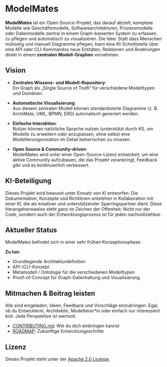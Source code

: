 # ModelMates

**ModelMates** ist ein Open-Source-Projekt, das darauf abzielt, komplexe Modelle wie Geschäftsmodelle, Softwarearchitekturen, Prozessmodelle oder Datenmodelle zentral in einem Graph-basierten System zu erfassen, zu pflegen und automatisch zu visualisieren. Die Idee: Statt dass Menschen mühselig und manuell Diagramme pflegen, kann eine KI-Schnittstelle über eine API oder CLI-Kommandos neue Entitäten, Relationen und Änderungen direkt in einem **zentralen Modell-Graphen** vornehmen.

## Vision

- **Zentrales Wissens- und Modell-Repository**:  
  Ein Graph als „Single Source of Truth“ für verschiedene Modelltypen und Domänen.
  
- **Automatische Visualisierung**:  
  Aus diesem zentralen Modell können standardisierte Diagramme (z. B. ArchiMate, UML, BPMN, ERD) automatisch generiert werden.
  
- **Einfache Interaktion**:  
  Nutzer können natürliche Sprache nutzen (unterstützt durch KI), um Modelle zu erweitern oder anzupassen, ohne selbst eine Modellierungsnotation im Detail beherrschen zu müssen.

- **Open Source & Community-driven**:  
  ModelMates wird unter einer Open-Source-Lizenz entwickelt, um eine aktive Community aufzubauen, die das Projekt voranbringt, Feedback gibt und es kontinuierlich verbessert.

## KI-Beteiligung

Dieses Projekt wird bewusst unter Einsatz von KI entworfen. Die Dokumentation, Konzepte und Richtlinien entstehen in Kollaboration mit einer KI, die als kreativer und unterstützender Sparringspartner dient. Diese Herangehensweise steht ganz im Zeichen der Offenheit: Nicht nur der Code, sondern auch der Entwicklungsprozess ist für jeden nachvollziehbar.

## Aktueller Status

ModelMates befindet sich in einer sehr frühen Konzeptionsphase.

**Zu tun**:
- Grundlegende Architekturdefinition
- API-/CLI-Konzept
- Metamodell / Ontologie für die verschiedenen Modelltypen
- Proof-of-Concept für Graph-Datenhaltung und Visualisierung

## Mitmachen & Beitrag leisten

Alle sind eingeladen, Ideen, Feedback und Vorschläge einzubringen. Egal, ob du Entwickler*in, Architekt*in, Modellierer*in oder einfach nur interessiert bist: Jede Perspektive ist wertvoll.

- [CONTRIBUTING.md](CONTRIBUTING.md): Wie du dich einbringen kannst
- [ROADMAP](docs/roadmap.md): Zukünftige Entwicklungsschritte

## Lizenz

Dieses Projekt steht unter der [Apache 2.0 License](LICENSE).

